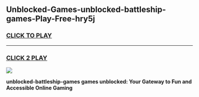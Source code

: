
## Unblocked-Games-unblocked-battleship-games-Play-Free-hry5j
<h3>
<a href="https://premium76.site?title=unblocked-battleship-games&ref=18A">CLICK TO PLAY</a></h3>
<hr>

<h3>
<a href="https://premium76.site?title=unblocked-battleship-games&ref=18A">CLICK 2 PLAY</a>
  
</h3>

<a href="https://premium76.site?title=unblocked-battleship-games&ref=18A"><img src="https://clearcache.store/games.png"></a>


**unblocked-battleship-games games unblocked: Your Gateway to Fun and Accessible Online Gaming**
